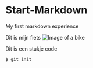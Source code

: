 # Start-Markdown
My first markdown experience

Dit is mijn fiets
![Image of a bike](https://cdn.pixabay.com/photo/2023/03/25/19/23/bicycle-7876692_960_720.png)

Dit is een stukje code 
```
$ git init
```
